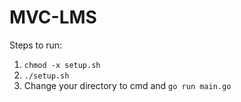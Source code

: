 # MVC-LMS

Steps to run:

1) `chmod -x setup.sh`
2) `./setup.sh`
3) Change your directory to cmd and `go run main.go`

